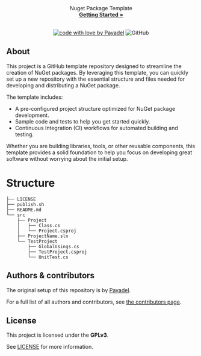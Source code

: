 <div align="center">
  Nuget Package Template
  <br />
  <a href="#getting-started"><strong>Getting Started »</strong></a>
  <br />
</div>

<div align="center">
<br />

[![code with love by Payadel](https://img.shields.io/badge/%3C%2F%3E%20with%20%E2%99%A5%20by-Payadel-ff1414.svg?style=flat-square)](https://github.com/Payadel)
![GitHub](https://img.shields.io/github/license/Payadel/NugetPackageTemplate)


</div>

## About

This project is a GitHub template repository designed to streamline the creation of NuGet packages. By leveraging this
template, you can quickly set up a new repository with the essential structure and files needed for developing and
distributing a NuGet package.

The template includes:

- A pre-configured project structure optimized for NuGet package development.
- Sample code and tests to help you get started quickly.
- Continuous Integration (CI) workflows for automated building and testing.

Whether you are building libraries, tools, or other reusable components, this template provides a solid foundation to
help you focus on developing great software without worrying about the initial setup.

# Structure

```
├── LICENSE
├── publish.sh
├── README.md
└── src
    ├── Project
    │   ├── Class.cs
    │   └── Project.csproj
    ├── ProjectName.sln
    └── TestProject
        ├── GlobalUsings.cs
        ├── TestProject.csproj
        └── UnitTest.cs
```

## Authors & contributors

The original setup of this repository is by [Payadel](https://github.com/Payadel).

For a full list of all authors and contributors,
see [the contributors page](https://github.com/Payadel/NugetPackageTemplate/contributors).

## License

This project is licensed under the **GPLv3**.

See [LICENSE](LICENSE) for more information.

